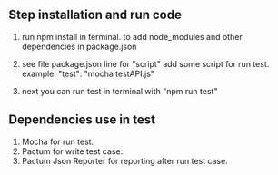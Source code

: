 ## Step installation and run code

1. run npm install in terminal. to add node_modules and other dependencies in package.json

2. see file package.json line for "script" add some script for run test. example: "test": "mocha testAPI.js"

3. next you can run test in terminal with "npm run test"

## Dependencies use in test

1. Mocha for run test.
2. Pactum for write test case.
3. Pactum Json Reporter for reporting after run test case.
